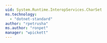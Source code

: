 ```yaml
---
uid: System.Runtime.InteropServices.CharSet
ms.technology: 
  - "dotnet-standard"
author: "rpetrusha"
ms.author: "ronpet"
manager: "wpickett"
---
```

